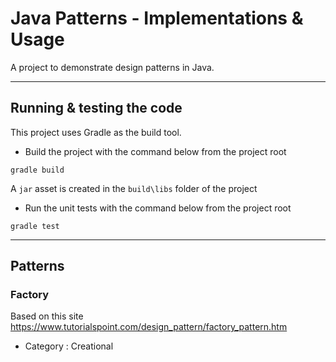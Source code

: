 # Java Patterns - Implementations & Usage

A project to demonstrate design patterns in Java.

----

## Running & testing the code

This project uses Gradle as the build tool.

* Build the project with the command below from the project root

`gradle build`

A `jar` asset is created in the `build\libs` folder of the project

* Run the unit tests with the command below from the project root

`gradle test`


----

## Patterns

### Factory

Based on this site
https://www.tutorialspoint.com/design_pattern/factory_pattern.htm

* Category : Creational

